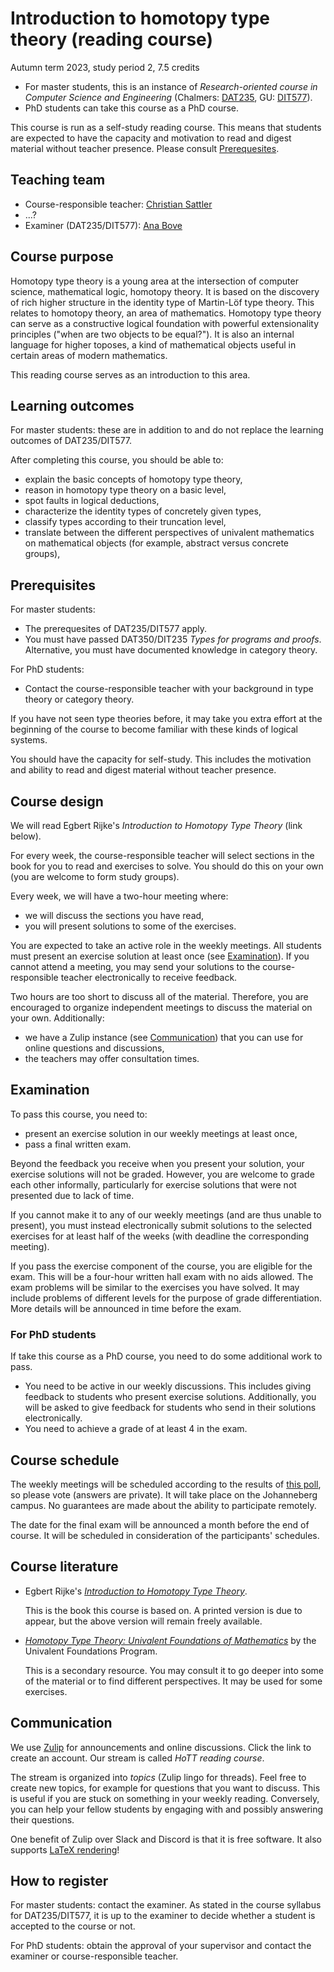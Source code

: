 # Introduction to homotopy type theory (reading course)

Autumn term 2023, study period 2, 7.5 credits

* For master students, this is an instance of *Research-oriented course in Computer Science and Engineering* (Chalmers: [DAT235](https://www.student.chalmers.se/sp/course?course_id=36287), GU: [DIT577](https://kursplaner.gu.se/pdf/kurs/en/DIT577)).
* PhD students can take this course as a PhD course.

This course is run as a self-study reading course.
This means that students are expected to have the capacity and motivation to read and digest material without teacher presence.
Please consult [Prerequesites](#prerequisites).

## Teaching team

* Course-responsible teacher: [Christian Sattler](https://www.cse.chalmers.se/~sattler/)
* ...?
* Examiner (DAT235/DIT577): [Ana Bove](https://www.cse.chalmers.se/~bove/)

## Course purpose

Homotopy type theory is a young area at the intersection of computer science, mathematical logic, homotopy theory.
It is based on the discovery of rich higher structure in the identity type of Martin-Löf type theory.
This relates to homotopy theory, an area of mathematics.
Homotopy type theory can serve as a constructive logical foundation with powerful extensionality principles ("when are two objects to be equal?").
It is also an internal language for higher toposes, a kind of mathematical objects useful in certain areas of modern mathematics.

This reading course serves as an introduction to this area.

## Learning outcomes

For master students: these are in addition to and do not replace the learning outcomes of DAT235/DIT577.

After completing this course, you should be able to:

* explain the basic concepts of homotopy type theory,
* reason in homotopy type theory on a basic level,
* spot faults in logical deductions,
* characterize the identity types of concretely given types,
* classify types according to their truncation level,
* translate between the different perspectives of univalent mathematics on mathematical objects (for example, abstract versus concrete groups),

## Prerequisites

For master students:
* The prerequesites of DAT235/DIT577 apply.
* You must have passed DAT350/DIT235 *Types for programs and proofs*.
  Alternative, you must have documented knowledge in category theory.

For PhD students:
* Contact the course-responsible teacher with your background in type theory or category theory.

If you have not seen type theories before, it may take you extra effort at the beginning of the course to become familiar with these kinds of logical systems.

You should have the capacity for self-study.
This includes the motivation and ability to read and digest material without teacher presence.

## Course design

We will read Egbert Rijke's *Introduction to Homotopy Type Theory* (link below).

For every week, the course-responsible teacher will select sections in the book for you to read and exercises to solve.
You should do this on your own (you are welcome to form study groups).

Every week, we will have a two-hour meeting where:
* we will discuss the sections you have read,
* you will present solutions to some of the exercises.

You are expected to take an active role in the weekly meetings.
All students must present an exercise solution at least once (see [Examination](#examination)).
If you cannot attend a meeting, you may send your solutions to the course-responsible teacher electronically to receive feedback.

Two hours are too short to discuss all of the material.
Therefore, you are encouraged to organize independent meetings to discuss the material on your own.
Additionally:
* we have a Zulip instance (see [Communication](#communication)) that you can use for online questions and discussions,
* the teachers may offer consultation times.

## Examination

To pass this course, you need to:
* present an exercise solution in our weekly meetings at least once,
* pass a final written exam.

Beyond the feedback you receive when you present your solution, your exercise solutions will not be graded.
However, you are welcome to grade each other informally, particularly for exercise solutions that were not presented due to lack of time.

If you cannot make it to any of our weekly meetings (and are thus unable to present), you must instead electronically submit solutions to the selected exercises for at least half of the weeks (with deadline the corresponding meeting).

If you pass the exercise component of the course, you are eligible for the exam.
This will be a four-hour written hall exam with no aids allowed.
The exam problems will be similar to the exercises you have solved.
It may include problems of different levels for the purpose of grade differentiation.
More details will be announced in time before the exam.

### For PhD students

If take this course as a PhD course, you need to do some additional work to pass.
* You need to be active in our weekly discussions.
  This includes giving feedback to students who present exercise solutions.
  Additionally, you will be asked to give feedback for students who send in their solutions electronically.
* You need to achieve a grade of at least 4 in the exam.

## Course schedule

The weekly meetings will be scheduled according to the results of [this poll](https://choodle.portal.chalmers.se/YZVDfAyYLAyTXKVW), so please vote (answers are private).
It will take place on the Johanneberg campus.
No guarantees are made about the ability to participate remotely.

The date for the final exam will be announced a month before the end of course.
It will be scheduled in consideration of the participants' schedules.

## Course literature

* Egbert Rijke's [*Introduction to Homotopy Type Theory*](https://arxiv.org/abs/2212.11082).

  This is the book this course is based on.
  A printed version is due to appear, but the above version will remain freely available.

* [*Homotopy Type Theory: Univalent Foundations of Mathematics*](https://homotopytypetheory.org/book/) by the Univalent Foundations Program.

  This is a secondary resource.
  You may consult it to go deeper into some of the material or to find different perspectives.
  It may be used for some exercises.

## Communication

We use [Zulip](https://lot.zulipchat.com/#narrow/stream/407220-HoTT-reading-course) for announcements and online discussions.
Click the link to create an account.
Our stream is called *HoTT reading course*.

The stream is organized into *topics* (Zulip lingo for threads).
Feel free to create new topics, for example for questions that you want to discuss.
This is useful if you are stuck on something in your weekly reading.
Conversely, you can help your fellow students by engaging with and possibly answering their questions.

One benefit of Zulip over Slack and Discord is that it is free software.
It also supports [LaTeX rendering](https://zulip.com/help/latex)!

## How to register

For master students: contact the examiner.
As stated in the course syllabus for DAT235/DIT577, it is up to the examiner to decide whether a student is accepted to the course or not.

For PhD students: obtain the approval of your supervisor and contact the examiner or course-responsible teacher.
